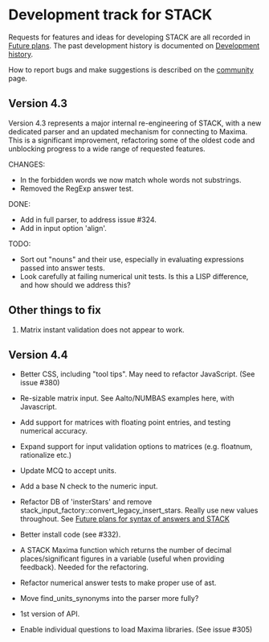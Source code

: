 # Development track for STACK

Requests for features and ideas for developing STACK are all recorded in [Future plans](Future_plans.md). The
past development history is documented on [Development history](Development_history.md).

How to report bugs and make suggestions is described on the [community](../About/Community.md) page.

## Version 4.3

Version 4.3 represents a major internal re-engineering of STACK, with a new dedicated parser and an updated mechanism for connecting to Maxima.  This is a significant improvement, refactoring some of the oldest code and unblocking progress to a wide range of requested features.

CHANGES:

* In the forbidden words we now match whole words not substrings.
* Removed the RegExp answer test.

DONE:

* Add in full parser, to address issue #324.
* Add in input option 'align'.

TODO:

* Sort out "nouns" and their use, especially in evaluating expressions passed into answer tests.
* Look carefully at failing numerical unit tests. Is this a LISP difference, and how should we address this?

## Other things to fix

1. Matrix instant validation does not appear to work.

## Version 4.4

* Better CSS, including "tool tips".  May need to refactor JavaScript.  (See issue #380)
* Re-sizable matrix input.  See Aalto/NUMBAS examples here, with Javascript.
* Add support for matrices with floating point entries, and testing numerical accuracy.
* Expand support for input validation options to matrices (e.g. floatnum, rationalize etc.)
* Update MCQ to accept units.
* Add a base N check to the numeric input.
* Refactor DB of 'insterStars' and remove stack_input_factory::convert_legacy_insert_stars.  Really use new values throughout.  See [Future plans for syntax of answers and STACK](Syntax_Future.md)
* Better install code (see #332).
* A STACK Maxima function which returns the number of decimal places/significant figures in a variable (useful when providing feedback).  Needed for the refactoring.
* Refactor numerical answer tests to make proper use of ast.
* Move find_units_synonyms into the parser more fully?

* 1st version of API.
* Enable individual questions to load Maxima libraries.  (See issue #305)

